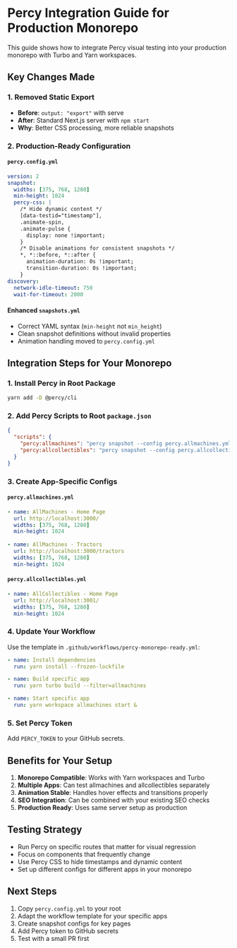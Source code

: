 # Percy Integration Guide for Production Monorepo

This guide shows how to integrate Percy visual testing into your production monorepo with Turbo and Yarn workspaces.

## Key Changes Made

### 1. Removed Static Export
- **Before**: `output: "export"` with serve
- **After**: Standard Next.js server with `npm start`
- **Why**: Better CSS processing, more reliable snapshots

### 2. Production-Ready Configuration

#### `percy.config.yml`
```yaml
version: 2
snapshot:
  widths: [375, 768, 1280]
  min-height: 1024
  percy-css: |
    /* Hide dynamic content */
    [data-testid="timestamp"],
    .animate-spin,
    .animate-pulse {
      display: none !important;
    }
    /* Disable animations for consistent snapshots */
    *, *::before, *::after {
      animation-duration: 0s !important;
      transition-duration: 0s !important;
    }
discovery:
  network-idle-timeout: 750
  wait-for-timeout: 2000
```

#### Enhanced `snapshots.yml`
- Correct YAML syntax (`min-height` not `min_height`)
- Clean snapshot definitions without invalid properties
- Animation handling moved to `percy.config.yml`

## Integration Steps for Your Monorepo

### 1. Install Percy in Root Package
```bash
yarn add -D @percy/cli
```

### 2. Add Percy Scripts to Root `package.json`
```json
{
  "scripts": {
    "percy:allmachines": "percy snapshot --config percy.allmachines.yml",
    "percy:allcollectibles": "percy snapshot --config percy.allcollectibles.yml"
  }
}
```

### 3. Create App-Specific Configs

#### `percy.allmachines.yml`
```yaml
- name: AllMachines - Home Page
  url: http://localhost:3000/
  widths: [375, 768, 1280]
  min-height: 1024
  
- name: AllMachines - Tractors
  url: http://localhost:3000/tractors
  widths: [375, 768, 1280]
  min-height: 1024
```

#### `percy.allcollectibles.yml`
```yaml
- name: AllCollectibles - Home Page
  url: http://localhost:3001/
  widths: [375, 768, 1280]
  min-height: 1024
```

### 4. Update Your Workflow

Use the template in `.github/workflows/percy-monorepo-ready.yml`:

```yaml
- name: Install dependencies
  run: yarn install --frozen-lockfile

- name: Build specific app
  run: yarn turbo build --filter=allmachines

- name: Start specific app
  run: yarn workspace allmachines start &
```

### 5. Set Percy Token
Add `PERCY_TOKEN` to your GitHub secrets.

## Benefits for Your Setup

1. **Monorepo Compatible**: Works with Yarn workspaces and Turbo
2. **Multiple Apps**: Can test allmachines and allcollectibles separately
3. **Animation Stable**: Handles hover effects and transitions properly
4. **SEO Integration**: Can be combined with your existing SEO checks
5. **Production Ready**: Uses same server setup as production

## Testing Strategy

- Run Percy on specific routes that matter for visual regression
- Focus on components that frequently change
- Use Percy CSS to hide timestamps and dynamic content
- Set up different configs for different apps in your monorepo

## Next Steps

1. Copy `percy.config.yml` to your root
2. Adapt the workflow template for your specific apps
3. Create snapshot configs for key pages
4. Add Percy token to GitHub secrets
5. Test with a small PR first
